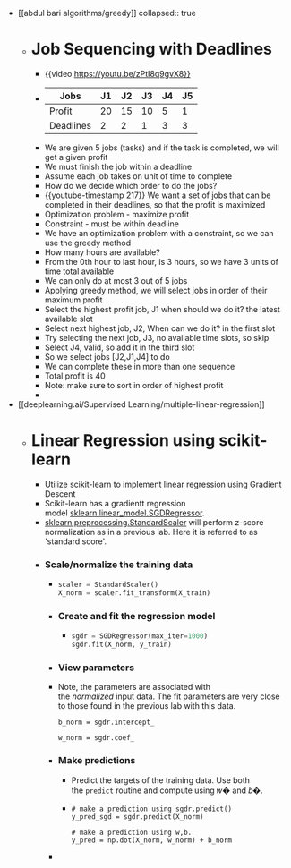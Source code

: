 - [[abdul bari algorithms/greedy]]
  collapsed:: true
	- # Job Sequencing with Deadlines
		- {{video https://youtu.be/zPtI8q9gvX8}}
		- |Jobs|J1|J2|J3|J4|J5|
		  |--|--|--|--|--|--|
		  |Profit|20|15|10|5|1|
		  |Deadlines |2|2|1|3|3|
		- We are given 5 jobs (tasks) and if the task is completed, we will get a given profit
		- We must finish the job within a deadline
		- Assume each job takes on unit of time to complete
		- How do we decide which order to do the jobs?
		- {{youtube-timestamp 217}} We want a set of jobs that can be completed in their deadlines, so that the profit is maximized
		- Optimization problem - maximize profit
		- Constraint - must be within deadline
		- We have an optimization problem with a constraint, so we can use the greedy method
		- How many hours are available?
		- From the 0th hour to last hour, is 3 hours, so we have 3 units of time total available
		- We can only do at most 3 out of 5 jobs
		- Applying greedy method, we will select jobs in order of their maximum profit
		- Select the highest profit job, J1 when should we do it? the latest available slot
		- Select next highest job, J2, When can we do it? in the first slot
		- Try selecting the next job, J3, no available time slots, so skip
		- Select J4, valid, so add it in the third slot
		- So we select jobs [J2,J1,J4] to do
		- We can complete these in more than one sequence
		- Total profit is 40
		- Note: make sure to sort in order of highest profit
		-
- [[deeplearning.ai/Supervised Learning/multiple-linear-regression]]
	- # Linear Regression using scikit-learn
		- Utilize  scikit-learn to implement linear regression using Gradient Descent
		- Scikit-learn has a gradientt regression model [sklearn.linear_model.SGDRegressor](https://scikit-learn.org/stable/modules/generated/sklearn.linear_model.SGDRegressor.html#examples-using-sklearn-linear-model-sgdregressor).
		- [sklearn.preprocessing.StandardScaler](https://scikit-learn.org/stable/modules/generated/sklearn.preprocessing.StandardScaler.html#sklearn.preprocessing.StandardScaler) will perform z-score normalization as in a previous lab. Here it is referred to as 'standard score'.
		- ### Scale/normalize the training data
			- ```python
			  scaler = StandardScaler()
			  X_norm = scaler.fit_transform(X_train)
			  ```
			- ### Create and fit the regression model
				- ```python
				  sgdr = SGDRegressor(max_iter=1000)
				  sgdr.fit(X_norm, y_train)
				  ```
			- ### View parameters
			- Note, the parameters are associated with the *normalized* input data. The fit parameters are very close to those found in the previous lab with this data.
			  
			  
			  ```
			  b_norm = sgdr.intercept_
			  ```
			  
			  ```
			  w_norm = sgdr.coef_
			  ```
			- ### Make predictions
				- Predict the targets of the training data. Use both the `predict` routine and compute using 𝑤� and 𝑏�.
				- ```
				  # make a prediction using sgdr.predict()
				  y_pred_sgd = sgdr.predict(X_norm)
				  
				  # make a prediction using w,b. 
				  y_pred = np.dot(X_norm, w_norm) + b_norm
				  ```
			-